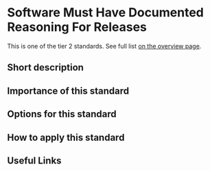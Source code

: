 # Software Must Have Documented Reasoning For Releases

This is one of the tier 2 standards. See full list [on the overview page](README.md).

## Short description


## Importance of this standard


## Options for this standard


## How to apply this standard


## Useful Links
